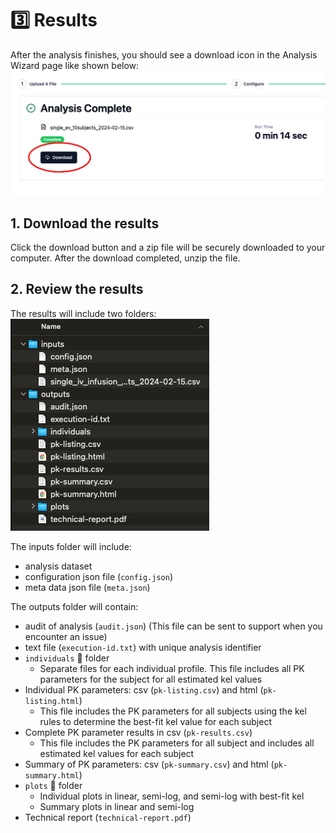 # 3️⃣ Results
After the analysis finishes, you should see a download icon in the Analysis Wizard page like shown below:
![Analysis complete](./images/Analysis_wizard_download.png)

## 1. Download the results
Click the download button and a zip file will be securely downloaded to your computer. After the download completed, unzip the file.

## 2. Review the results
The results will include two folders: 
![Results file](./images/results_file.png)

The inputs folder will include:
-   analysis dataset
-   configuration json file (`config.json`)
-   meta data json file (`meta.json`)

The outputs folder will contain:
-   audit of analysis (`audit.json`) (This file can be sent to support when you encounter an issue)
-   text file (`execution-id.txt`) with unique analysis identifier
-   `individuals` 📁 folder
    *   Separate files for each individual profile. This file includes all PK parameters for the subject for all estimated kel values
-   Individual PK parameters: csv (`pk-listing.csv`) and html (`pk-listing.html`)
    *   This file includes the PK parameters for all subjects using the kel rules to determine the best-fit kel value for each subject
-   Complete PK parameter results in csv (`pk-results.csv`)
    *   This file includes the PK parameters for all subject and includes all estimated kel values for each subject
-   Summary of PK parameters: csv (`pk-summary.csv`) and html (`pk-summary.html`)
-   `plots` 📁 folder
    *   Individual plots in linear, semi-log, and semi-log with best-fit kel
    *   Summary plots in linear and semi-log
-   Technical report (`technical-report.pdf`)


